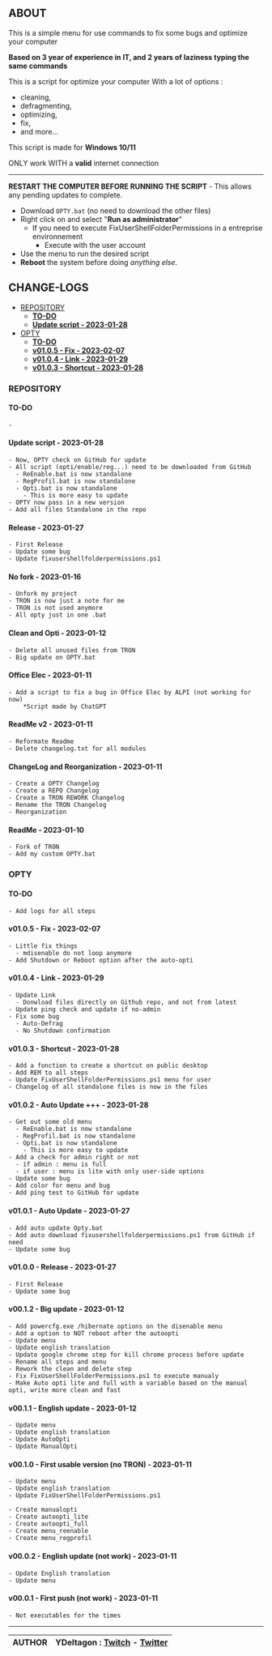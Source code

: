 ## ABOUT <!-- omit in toc -->

This is a simple menu for use commands to fix some bugs and optimize your computer

**Based on 3 year of experience in IT, and 2 years of laziness typing the same commands**

This is a script for optimize your computer
With a lot of options :

- cleaning,
- defragmenting,
- optimizing,
- fix,
- and more...

This script is made for **Windows 10/11**

ONLY work WITH a **valid** internet connection

---

**RESTART THE COMPUTER BEFORE RUNNING THE SCRIPT** - This allows any pending updates to complete.

- Download `OPTY.bat` (no need to download the other files)
- Right click on and select "**Run as administrator**"
  - If you need to execute FixUserShellFolderPermissions in a entreprise environnement
    - Execute with the user account
- Use the menu to run the desired script
- **Reboot** the system before doing *anything else*.

## CHANGE-LOGS<!-- omit in toc -->

- [REPOSITORY](#repository)
  - [**TO-DO**](#to-do)
  - [**Update script - 2023-01-28**](#update-script---2023-01-28)
- [OPTY](#opty)
  - [**TO-DO**](#to-do-1)
  - [**v01.0.5 - Fix - 2023-02-07**](#v0105---fix---2023-02-07)
  - [**v01.0.4 - Link - 2023-01-29**](#v0104---link---2023-01-29)
  - [**v01.0.3 - Shortcut - 2023-01-28**](#v0103---shortcut---2023-01-28)

### REPOSITORY

#### **TO-DO**

    - 

#### **Update script - 2023-01-28**

    - Now, OPTY check on GitHub for update
    - All script (opti/enable/reg...) need to be downloaded from GitHub
      - ReEnable.bat is now standalone
      - RegProfil.bat is now standalone
      - Opti.bat is now standalone
        - This is more easy to update
    - OPTY now pass in a new version
    - Add all files Standalone in the repo

#### **Release - 2023-01-27**<!-- omit in toc -->

    - First Release
    - Update some bug
    - Update fixusershellfolderpermissions.ps1

#### **No fork - 2023-01-16**<!-- omit in toc -->

    - Unfork my project
    - TRON is now just a note for me
    - TRON is not used anymore
    - All opty just in one .bat

#### **Clean and Opti - 2023-01-12**<!-- omit in toc -->

    - Delete all unused files from TRON
    - Big update on OPTY.bat

#### **Office Elec - 2023-01-11**<!-- omit in toc -->

    - Add a script to fix a bug in Office Elec by ALPI (not working for now)
        *Script made by ChatGPT

#### **ReadMe v2 - 2023-01-11**<!-- omit in toc -->

    - Reformate Readme
    - Delete changelog.txt for all modules

#### **ChangeLog and Reorganization - 2023-01-11**<!-- omit in toc -->

    - Create a OPTY Changelog
    - Create a REPO Changelog
    - Create a TRON REWORK Changelog
    - Rename the TRON Changelog
    - Reorganization

#### **ReadMe - 2023-01-10**<!-- omit in toc -->

    - Fork of TRON
    - Add my custom OPTY.bat

### OPTY

#### **TO-DO**

    - Add logs for all steps

#### **v01.0.5 - Fix - 2023-02-07**

    - Little fix things
      - mdisenable do not loop anymore
    - Add Shutdown or Reboot option after the auto-opti

#### **v01.0.4 - Link - 2023-01-29**

    - Update Link
      - Donwload files directly on Github repo, and not from latest
    - Update ping check and update if no-admin
    - Fix some bug
      - Auto-Defrag
      - No Shutdown confirmation

#### **v01.0.3 - Shortcut - 2023-01-28**

    - Add a fonction to create a shortcut on public desktop
    - Add REM to all steps
    - Update FixUserShellFolderPermissions.ps1 menu for user
    - Changelog of all standalone files is now in the files

#### **v01.0.2 - Auto Update +++ - 2023-01-28**<!-- omit in toc -->

    - Get out some old menu
      - ReEnable.bat is now standalone
      - RegProfil.bat is now standalone
      - Opti.bat is now standalone
        - This is more easy to update
    - Add a check for admin right or not
      - if admin : menu is full
      - if user : menu is lite with only user-side options
    - Update some bug
    - Add color for menu and bug
    - Add ping test to GitHub for update

#### **v01.0.1 - Auto Update - 2023-01-27**<!-- omit in toc -->

    - Add auto update Opty.bat
    - Add auto download fixusershellfolderpermissions.ps1 from GitHub if need
    - Update some bug

#### **v01.0.0 - Release - 2023-01-27**<!-- omit in toc -->

    - First Release
    - Update some bug

#### **v00.1.2 - Big update - 2023-01-12**<!-- omit in toc -->

    - Add powercfg.exe /hibernate options on the disenable menu
    - Add a option to NOT reboot after the autoopti
    - Update menu
    - Update english translation
    - Update google chrome step for kill chrome process before update
    - Rename all steps and menu
    - Rework the clean and delete step
    - Fix FixUserShellFolderPermissions.ps1 to execute manualy
    - Make Auto opti lite and full with a variable based on the manual opti, write more clean and fast

#### **v00.1.1 - English update - 2023-01-12**<!-- omit in toc -->

    - Update menu
    - Update english translation
    - Update AutoOpti
    - Update ManualOpti

#### **v00.1.0 - First usable version (no TRON) - 2023-01-11**<!-- omit in toc -->

    - Update menu
    - Update english translation
    - Update FixUserShellFolderPermissions.ps1

    - Create manualopti
    - Create autoopti_lite
    - Create autoopti_full
    - Create menu_reenable
    - Create menu_regprofil

#### **v00.0.2 - English update (not work) - 2023-01-11**<!-- omit in toc -->

    - Update English translation
    - Update menu

#### **v00.0.1 - First push (not work) - 2023-01-11**<!-- omit in toc -->

    - Not executables for the times

---

| AUTHOR | YDeltagon : [Twitch](https://twitch.tv/YDeltagon) - [Twitter](https://twitter.com/YDeltagon)
| - | - |